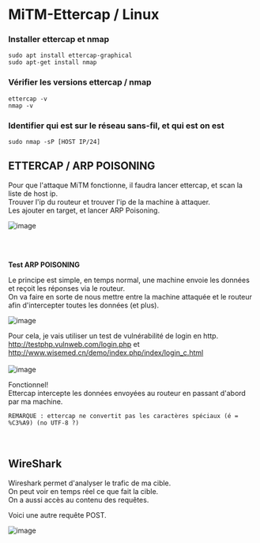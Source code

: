 # MiTM-Ettercap / Linux

### Installer ettercap et nmap

`sudo apt install ettercap-graphical`<br>
`sudo apt-get install nmap`


### Vérifier les versions ettercap / nmap
`ettercap -v`<br>
`nmap -v`


### Identifier qui est sur le réseau sans-fil, et qui est on est
`sudo nmap -sP [HOST IP/24]`
<br>

## ETTERCAP / ARP POISONING

Pour que l'attaque MiTM fonctionne, il faudra lancer ettercap, et scan la liste de host ip.<br>
Trouver l'ip du routeur et trouver l'ip de la machine à attaquer.<br>
Les ajouter en target, et lancer ARP Poisoning.

![image](https://user-images.githubusercontent.com/97962049/198290353-fe36b25d-71c0-43c3-9826-9493e056bea2.png)


<br>
<br>

**Test ARP POISONING** <br>

Le principe est simple, en temps normal, une machine envoie les données et reçoit les réponses via le routeur.<br>
On va faire en sorte de nous mettre entre la machine attaquée et le routeur afin d'intercepter toutes les données (et plus).

![image](https://user-images.githubusercontent.com/97962049/198318915-f150eaff-7a7c-4051-a50a-83eadc4211e7.png)


Pour cela, je vais utiliser un test de vulnérabilité de login en http.<br>
http://testphp.vulnweb.com/login.php et http://www.wisemed.cn/demo/index.php/index/login_c.html<br>
<br>
![image](https://user-images.githubusercontent.com/97962049/198310862-af87b0c4-1030-4bae-b243-a440ed826466.png)

Fonctionnel!<br>
Ettercap intercepte les données envoyées au routeur en passant d'abord par ma machine.

`REMARQUE : ettercap ne convertit pas les caractères spéciaux (é = %C3%A9) (no UTF-8 ?)`
<br>
<br>
<br>

## WireShark 

Wireshark permet d'analyser le trafic de ma cible.<br>
On peut voir en temps réel ce que fait la cible.<br>
On a aussi accès au contenu des requêtes.<br>

Voici une autre requête POST.

![image](https://user-images.githubusercontent.com/97962049/198324331-1cb8dac3-9b2a-4a89-864c-bc6af182b6ba.png)

